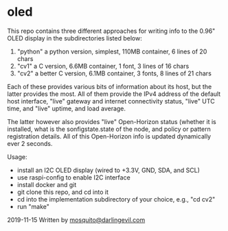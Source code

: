 # oled

This repo contains three different approaches for writing info to the 0.96" OLED display in the subdirectories listed below:

1. "python" a python version, simplest, 110MB container, 6 lines of 20 chars
2. "cv1" a C version, 6.6MB container, 1 font, 3 lines of 16 chars
3. "cv2" a better C version, 6.1MB container, 3 fonts, 8 lines of 21 chars

Each of these provides various bits of information about its host, but the latter provides the most. All of them provide the IPv4 address of the default host interface, "live" gateway and internet connectivity status, "live" UTC time, and "live" uptime, and load average.

The latter however also provides "live" Open-Horizon status (whether it is installed, what is the sonfigstate.state of the node, and policy or pattern registration details. All of this Open-Horizon info is updated dynamically ever 2 seconds.

Usage:

- install an I2C OLED display (wired to +3.3V, GND, SDA, and SCL)
- use raspi-config to enable I2C interface
- install docker and git
- git clone this repo, and cd into it
- cd into the implementation subdirectory of your choice, e.g., "cd cv2"
- run "make"

2019-11-15
Written by mosquito@darlingevil.com
